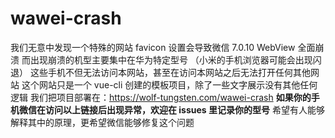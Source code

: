 # wawei-crash

我们无意中发现一个特殊的网站 favicon 设置会导致微信 7.0.10 WebView 全面崩溃
而出现崩溃的机型主要集中在华为特定型号
（小米的手机浏览器可能会出现闪退）
这些手机不但无法访问本网站，甚至在访问本网站之后无法打开任何其他网站
这个网站只是一个 vue-cli 创建的模板项目，除了一些文字展示没有其他任何逻辑
我们把项目部署在：https://wolf-tungsten.com/wawei-crash
**如果你的手机微信在访问以上链接后出现异常，欢迎在 issues 里记录你的型号**
希望有人能够解释其中的原理，更希望微信能够修复这个问题